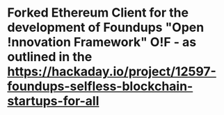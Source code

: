 # Forked Ethereum Client for the development of Foundups "Open !nnovation Framework" O!F - as outlined in the https://hackaday.io/project/12597-foundups-selfless-blockchain-startups-for-all 
